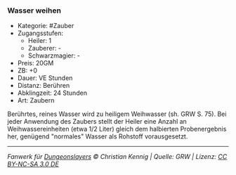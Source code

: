 ### Wasser weihen

- Kategorie: #Zauber
- Zugangsstufen:
  - Heiler: 1
  - Zauberer: -
  - Schwarzmagier: -
- Preis: 20GM
- ZB: +0
- Dauer: VE Stunden
- Distanz: Berühren
- Abklingzeit: 24 Stunden
- Art: Zaubern



Berührtes, reines Wasser wird zu heiligem Weihwasser (sh. GRW S. 75). Bei jeder Anwendung des Zaubers stellt der Heiler eine Anzahl an Weihwassereinheiten (etwa 1/2 Liter) gleich dem halbierten Probenergebnis her, genügend "normales" Wasser als Rohstoff vorausgesetzt.

---

_Fanwerk für [Dungeonslayers](https://www.dungeonslayers.net/) © Christian Kennig | Quelle: GRW | Lizenz: [CC BY-NC-SA 3.0 DE](https://creativecommons.org/licenses/by-nc-sa/3.0/de/)_

